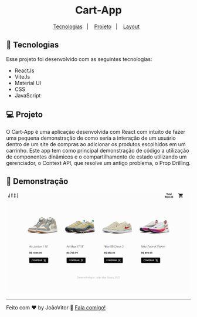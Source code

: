 <h1 align="center">
  Cart-App
</h1>

<p align="center">
  <a href="#-tecnologias">Tecnologias</a>&nbsp;&nbsp;&nbsp;|&nbsp;&nbsp;&nbsp;
  <a href="#-projeto">Projeto</a>&nbsp;&nbsp;&nbsp;|&nbsp;&nbsp;&nbsp;
  <a href="#-layout">Layout</a>&nbsp;&nbsp;&nbsp;
</p>



## 🚀 Tecnologias

Esse projeto foi desenvolvido com as seguintes tecnologias:

- ReactJs
- ViteJs
- Material UI
- CSS
- JavaScript

## 💻 Projeto

O Cart-App é uma aplicação desenvolvida  com React com intuito de fazer uma pequena demonstração de como seria a interação de  um usuário dentro de um site de compras ao adicionar os produtos escolhidos em um carrinho. Este app tem como principal demonstração de código a utilização de componentes dinâmicos e o compartilhamento de estado utilizando um gerenciador, o Context API, que resolve um antigo problema, o  Prop Drilling.

## 🔖 Demonstração

<img src="public/attDemo.gif">


---

Feito com ♥ by JoãoVitor :wave: [Fala comigo!](mailto:joaovitor1713coin@gmail.com)
